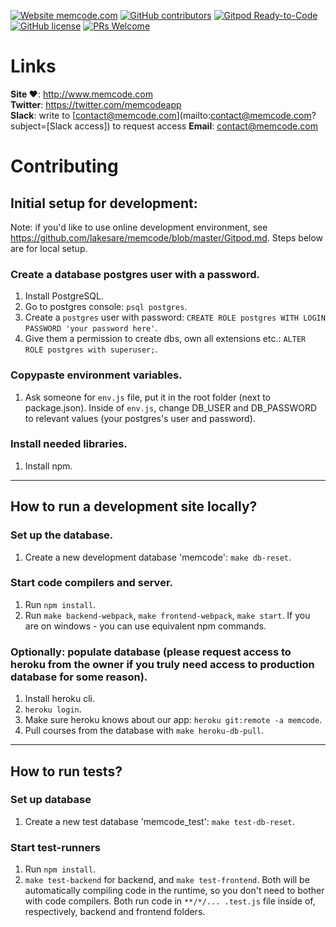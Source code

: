 [![Website memcode.com](https://img.shields.io/website-up-down-green-red/http/shields.io.svg)](http://memcode.com)
[![GitHub contributors](https://img.shields.io/github/contributors/lakesare/memcode)](https://GitHub.com/Naereen/lakesare/memcode/contributors/)
[![Gitpod Ready-to-Code](https://img.shields.io/badge/Gitpod-Ready--to--Code-blue?logo=gitpod)](https://gitpod.io/#https://github.com/lakesare/memcode)
[![GitHub license](https://img.shields.io/github/license/Naereen/StrapDown.js.svg)](https://github.com/lakesare/memcode/blob/master/LICENSE)
[![PRs Welcome](https://img.shields.io/badge/PRs-welcome-brightgreen.svg)](https://reactjs.org/docs/how-to-contribute.html#your-first-pull-request)

# Links

**Site ❤️**: http://www.memcode.com  
**Twitter**: https://twitter.com/memcodeapp  
**Slack**: write to [contact@memcode.com](mailto:contact@memcode.com?subject=[Slack access]) to request access
**Email**: contact@memcode.com

# Contributing

## Initial setup for development:

Note: if you'd like to use online development environment, see https://github.com/lakesare/memcode/blob/master/Gitpod.md. Steps below are for local setup.

### Create a database postgres user with a password.
1. Install PostgreSQL.
2. Go to postgres console: `psql postgres`.
3. Create a `postgres` user with password: `CREATE ROLE postgres WITH LOGIN PASSWORD 'your password here'`.
4. Give them a permission to create dbs, own all extensions etc.: `ALTER ROLE postgres with superuser;`.

### Copypaste environment variables.
1. Ask someone for `env.js` file, put it in the root folder (next to package.json). Inside of `env.js`, change DB_USER and DB_PASSWORD to relevant values (your postgres's user and password).

### Install needed libraries.
1. Install npm.

___

## How to run a development site locally? 

### Set up the database.
1. Create a new development database 'memcode': `make db-reset`.

### Start code compilers and server.
1. Run `npm install`.
2. Run `make backend-webpack`, `make frontend-webpack`, `make start`. If you are on windows - you can use equivalent npm commands.

### Optionally: populate database (please request access to heroku from the owner if you truly need access to production database for some reason).
1. Install heroku cli.
2. `heroku login`.
3. Make sure heroku knows about our app: `heroku git:remote -a memcode`.
4. Pull courses from the database with `make heroku-db-pull`.

___

## How to run tests?

### Set up database
1. Create a new test database 'memcode_test': `make test-db-reset`.

### Start test-runners
1. Run `npm install`.
2. `make test-backend` for backend, and `make test-frontend`. Both will be automatically compiling code in the runtime, so you don't need to bother with code compilers. Both run code in `**/*/... .test.js` file inside of, respectively, backend and frontend folders.
